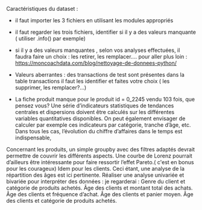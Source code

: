 Caractéristiques du dataset :


- il faut importer les 3 fichiers en utilisant les modules appropriés 


- il faut regarder les trois fichiers, identifier si il y a des valeurs manquante ( utiliser .info() par exemple)


- si il y a des valeurs manquantes , selon vos analyses effectuées, il faudra faire un choix : les retirer, les remplacer.... pour aller plus loin : https://moncoachdata.com/blog/nettoyage-de-donnees-python/


- Valeurs aberrantes : des transactions de test sont présentes dans la table transactions il faut les identifier et faites votre choix ( les supprimer, les remplacer?...)


- La fiche produit manque pour le produit id = 0_2245 vendu 103 fois, que pensez vous?
Une série d’indicateurs statistiques de tendances centrales et dispersions doivent être calculés sur les différentes variables quantitatives disponibles. On peut également envisager de calculer par exemple ces indicateurs par catégorie, tranche d’âge, etc.
Dans tous les cas, l’évolution du chiffre d’affaires dans le temps est indispensable,

Concernant les produits, un simple groupby avec des filtres adaptés devrait permettre de couvrir les différents aspects. Une courbe de Lorenz pourrait d’ailleurs être intéressante pour faire ressortir l’effet Pareto.( c'est en bonus pour les courageux)
Idem pour les clients. Ceci étant, une analyse de la répartition des âges est ici pertinente.
Réaliser une analyse univariée et bivariée pour interpréter des données :  je regarderai :
Genre du client et catégorie de produits achetés.
Âge des clients et montant total des achats.
Âge des clients et fréquence d’achat.
Âge des clients et panier moyen.
Âge des clients et catégorie de produits achetés.
